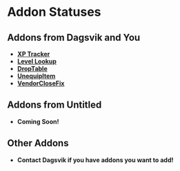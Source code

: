 # Addon Statuses

## Addons from Dagsvik and You
- **[XP Tracker](https://github.com/WorsAddons/WorsAddons/tree/main/XPTracker)**
- **[Level Lookup](https://github.com/WorsAddons/WorsAddons/tree/main/LevelLookup)**
- **[DropTable](https://github.com/WorsAddons/WorsAddons/tree/main/DropTable)**
- **[UnequipItem](https://github.com/WorsAddons/WorsAddons/tree/main/UnequipItem)**
- **[VendorCloseFix](https://github.com/WorsAddons/WorsAddons/tree/main/VendorCloseFix)**

## Addons from Untitled
- **Coming Soon!**


## Other Addons
- **Contact Dagsvik if you have addons you want to add!**

